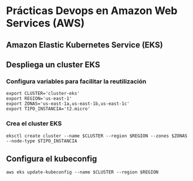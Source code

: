 # Prácticas Devops en Amazon Web Services (AWS)
## Amazon Elastic Kubernetes Service (EKS)

## Despliega un cluster EKS

### Configura variables para facilitar la reutilización
```shell
export CLUSTER='cluster-eks'
export REGION='us-east-1'
export ZONAS='us-east-1a,us-east-1b,us-east-1c'
export TIPO_INSTANCIA='t2.micro'
```

### Crea el cluster EKS
```shell
eksctl create cluster --name $CLUSTER --region $REGION --zones $ZONAS --node-type $TIPO_INSTANCIA
```
## Configura el kubeconfig
```shell
aws eks update-kubeconfig --name $CLUSTER --region $REGION
```
